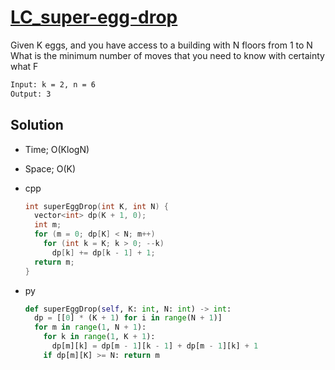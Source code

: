 # [LC_super-egg-drop](https://leetcode.com/problems/super-egg-drop)

Given K eggs, and you have access to a building with N floors from 1 to N
What is the minimum number of moves that you need to know with certainty what F

```txt
Input: k = 2, n = 6
Output: 3
```

## Solution

* Time; O(KlogN)
* Space; O(K)

* cpp

  ```cpp
  int superEggDrop(int K, int N) {
    vector<int> dp(K + 1, 0);
    int m;
    for (m = 0; dp[K] < N; m++)
      for (int k = K; k > 0; --k)
        dp[k] += dp[k - 1] + 1;
    return m;
  }
  ```

* py

  ```py
  def superEggDrop(self, K: int, N: int) -> int:
    dp = [[0] * (K + 1) for i in range(N + 1)]
    for m in range(1, N + 1):
      for k in range(1, K + 1):
        dp[m][k] = dp[m - 1][k - 1] + dp[m - 1][k] + 1
      if dp[m][K] >= N: return m
  ```
